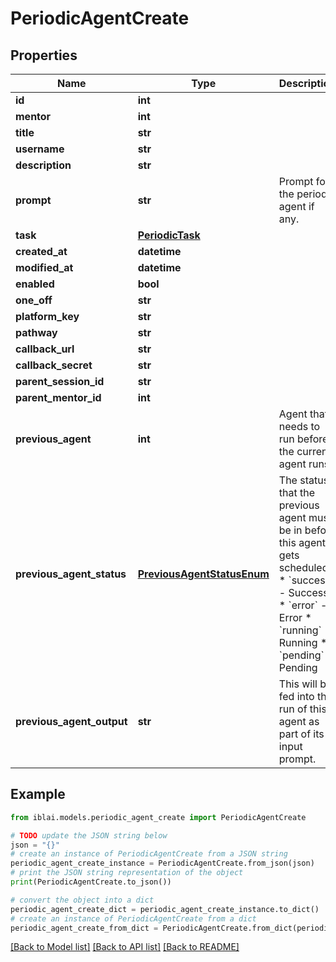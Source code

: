 # PeriodicAgentCreate


## Properties

Name | Type | Description | Notes
------------ | ------------- | ------------- | -------------
**id** | **int** |  | [readonly] 
**mentor** | **int** |  | 
**title** | **str** |  | 
**username** | **str** |  | [readonly] 
**description** | **str** |  | [optional] 
**prompt** | **str** | Prompt for the periodic agent if any. | [optional] 
**task** | [**PeriodicTask**](PeriodicTask.md) |  | 
**created_at** | **datetime** |  | [readonly] 
**modified_at** | **datetime** |  | [readonly] 
**enabled** | **bool** |  | [readonly] 
**one_off** | **str** |  | [readonly] 
**platform_key** | **str** |  | [readonly] 
**pathway** | **str** |  | [optional] 
**callback_url** | **str** |  | [optional] 
**callback_secret** | **str** |  | [optional] 
**parent_session_id** | **str** |  | [optional] 
**parent_mentor_id** | **int** |  | [optional] 
**previous_agent** | **int** | Agent that needs to run before the current agent runs. | [optional] 
**previous_agent_status** | [**PreviousAgentStatusEnum**](PreviousAgentStatusEnum.md) | The status that the previous agent must be in before this agent gets scheduled.  * &#x60;success&#x60; - Success * &#x60;error&#x60; - Error * &#x60;running&#x60; - Running * &#x60;pending&#x60; - Pending | [optional] 
**previous_agent_output** | **str** | This will be fed into the run of this agent as part of its input prompt. | [readonly] 

## Example

```python
from iblai.models.periodic_agent_create import PeriodicAgentCreate

# TODO update the JSON string below
json = "{}"
# create an instance of PeriodicAgentCreate from a JSON string
periodic_agent_create_instance = PeriodicAgentCreate.from_json(json)
# print the JSON string representation of the object
print(PeriodicAgentCreate.to_json())

# convert the object into a dict
periodic_agent_create_dict = periodic_agent_create_instance.to_dict()
# create an instance of PeriodicAgentCreate from a dict
periodic_agent_create_from_dict = PeriodicAgentCreate.from_dict(periodic_agent_create_dict)
```
[[Back to Model list]](../README.md#documentation-for-models) [[Back to API list]](../README.md#documentation-for-api-endpoints) [[Back to README]](../README.md)


